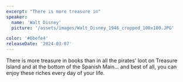 ```yaml
---
excerpt: "There is more treasure in"
speaker:
  name: 'Walt Disney'
  picture: '/assets/images/Walt_Disney_1946_cropped_100x100.JPG'

color: '#6befe4'
releaseDate: '2024-03-07'
---
```

There is more treasure in books than in all the pirates' loot on Treasure Island and at the bottom of the Spanish Main... and best of all, you can enjoy these riches every day of your life.

